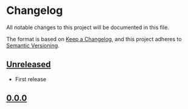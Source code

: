 # Changelog

All notable changes to this project will be documented in this file.

The format is based on [Keep a Changelog](https://keepachangelog.com/en/1.1.0/),
and this project adheres to [Semantic Versioning](https://semver.org/spec/v2.0.0.html).

## [Unreleased]

- First release

## [0.0.0]

[Unreleased]: https://github.com/kou029w/websri
[0.0.0]: https://github.com/kou029w/websri
